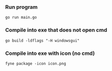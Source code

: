 ### Run program

```go run main.go```

### Compile into exe that does not open cmd

```go build -ldflags "-H windowsgui"```

### Compile into exe with icon (no cmd)

```fyne package -icon icon.png```